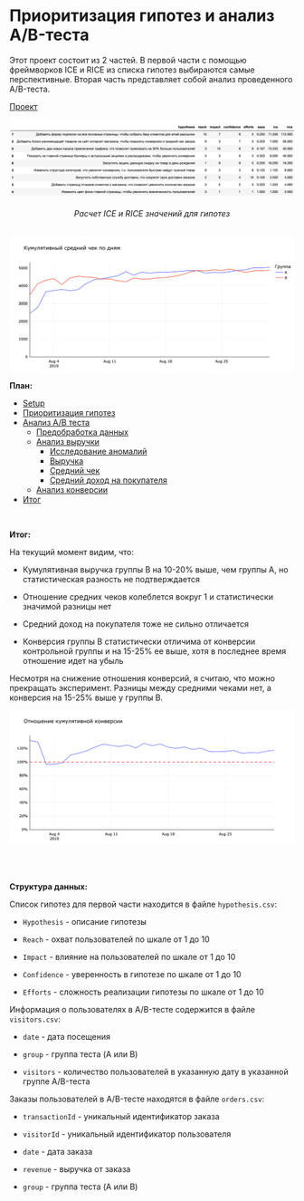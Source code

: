 # Приоритизация гипотез и анализ A/B-теста

Этот проект состоит из 2 частей. В первой части с помощью фреймворков ICE и RICE из списка гипотез выбираются самые
перспективные. Вторая часть представляет собой анализ проведенного A/B-теста.

[Проект](https://rusmux.github.io/yandex-projects/6-ab-test)

<p align="center"><img src="images/1.png"></p>
<h6 align="center">Расчет ICE и RICE значений для гипотез</h6>

<p align="center"><img src="images/2.png"></p>


**План:**

<div class="toc">
   <ul class="toc-item">
      <li><span><a href="#Setup" data-toc-modified-id="Setup-2">Setup</a></span></li>
      <li><span><a href="#Приоритизация-гипотез" data-toc-modified-id="Приоритизация-гипотез-3">Приоритизация гипотез</a></span></li>
      <li>
         <span><a href="#Анализ-A/B-теста" data-toc-modified-id="Анализ-A/B-теста-4">Анализ A/B теста</a></span>
         <ul class="toc-item">
            <li><span><a href="#Предобработка-данных" data-toc-modified-id="Предобработка-данных-4.1">Предобработка данных</a></span></li>
            <li>
               <span><a href="#Анализ-выручки" data-toc-modified-id="Анализ-выручки-4.2">Анализ выручки</a></span>
               <ul class="toc-item">
                  <li><span><a href="#Исследование-аномалий" data-toc-modified-id="Исследование-аномалий-4.2.1">Исследование аномалий</a></span></li>
                  <li><span><a href="#Выручка" data-toc-modified-id="Выручка-4.2.2">Выручка</a></span></li>
                  <li><span><a href="#Средний-чек" data-toc-modified-id="Средний-чек-4.2.3">Средний чек</a></span></li>
                  <li><span><a href="#Средний-доход-на-покупателя" data-toc-modified-id="Средний-доход-на-покупателя-4.2.4">Средний доход на покупателя</a></span></li>
               </ul>
            </li>
            <li><span><a href="#Анализ-конверсии" data-toc-modified-id="Анализ-конверсии-4.3">Анализ конверсии</a></span></li>
         </ul>
      </li>
      <li><span><a href="#Итог" data-toc-modified-id="Итог-5">Итог</a></span></li>
   </ul>
</div>

<br>

**Итог:**

На текущий момент видим, что:

* Кумулятивная выручка группы B на 10-20% выше, чем группы А, но статистическая разность не подтверждается


* Отношение средних чеков колеблется вокруг 1 и статистически значимой разницы нет


* Средний доход на покупателя тоже не сильно отличается


* Конверсия группы В статистически отличима от конверсии контрольной группы и на 15-25% ее выше, хотя в последнее время
  отношение идет на убыль

Несмотря на снижение отношения конверсий, я считаю, что можно прекращать эксперимент. Разницы между средними чеками нет,
а конверсия на 15-25% выше у группы В.

<p align="center"><img src="images/3.png"></p>
<h6 align="center"></h6>

<br>

**Структура данных:**

Список гипотез для первой части находится в файле `hypothesis.csv`:

* `Hypothesis` - описание гипотезы

* `Reach` - охват пользователей по шкале от 1 до 10

* `Impact` - влияние на пользователей по шкале от 1 до 10

* `Confidence` - уверенность в гипотезе по шкале от 1 до 10

* `Efforts` - сложность реализации гипотезы по шкале от 1 до 10

Информация о пользователях в A/B-тесте содержится в файле `visitors.csv`:

* `date` - дата посещения

* `group` - группа теста (A или B)

* `visitors` - количество пользователей в указанную дату в указанной группе A/B-теста

Заказы пользователей в A/B-тесте находятся в файле `orders.csv`:

* `transactionId` - уникальный идентификатор заказа

* `visitorId` - уникальный идентификатор пользователя

* `date` - дата заказа

* `revenue` - выручка от заказа

* `group` - группа теста (A или B)
